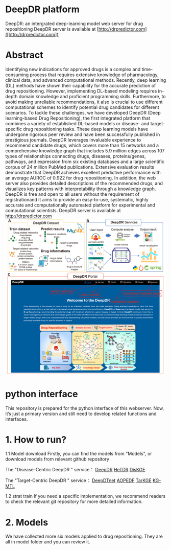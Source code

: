 # DeepDR platform
DeepDR: an intergrated deep-learning model web server for drug repositioning
DeepDR server is available at [http://drpredictor.com]([http://drpredictor.com])

# Abstract
Identifying new indications for approved drugs is a complex and time-consuming process that requires extensive knowledge of pharmacology, clinical data, and advanced computational methods. Recently, deep learning (DL) methods have shown their capability for the accurate prediction of drug repositioning. However, implementing DL-based modeling requires in-depth domain knowledge and proficient programming skills. Furthermore, to avoid making unreliable recommendations, it also is crucial to use different computational schemes to identify potential drug candidates for different scenarios. To tackle these challenges, we have developed DeepDR (Deep learning-based Drug Repositioning), the first integrated platform that combines a variety of established DL-based models or disease- and target-specific drug repositioning tasks. These deep learning models have undergone rigorous peer review and have been successfully published in prestigious journals. DeepDR leverages invaluable experience to recommend candidate drugs, which covers more than 15 networks and a comprehensive knowledge graph that includes 5.9 million edges across 107 types of relationships connecting drugs, diseases, proteins/genes, pathways, and expression from six existing databases and a large scientific corpus of 24 million PubMed publications. Extensive evaluation results demonstrate that DeepDR achieves excellent predictive performance with an average AUROC of 0.922 for drug repositioning. In addition, the web server also provides detailed descriptions of the recommended drugs, and visualizes key patterns with interpretability through a knowledge graph. DeepDR is free and open to all users without the requirement of registrationand it aims to provide an easy-to-use, systematic, highly accurate and computationally automated platform for experimental and computational scientists. DeepDR server is available at http://drpredictor.com
![DSMN construction](https://github.com/stjin-XMU/DeeDR_web-server/blob/main/platform.png)

# python interface
This repository is prepared for the python interface of this webserver.
Now, it’s just a primary version and still need to develop related functions and interfaces.

# 1. How to run?
1.1 Model download
Firstly, you can find the models from "Models", or download models from relevant github repository

The "Disease-Centric DeepDR " service：
[DeepDR](https://github.com/ChengF-Lab/deepDR)
[HeTDR](https://github.com/stjin-XMU/HeTDR)
[DisKGE](https://github.com/ChengF-Lab/CoV-KGE)

The "Target-Centric DeepDR " service：
[DeepDTnet](https://github.com/ChengF-Lab/deepDTnet)
[AOPEDF](https://github.com/ChengF-Lab/AOPEDF)
[TarKGE](https://github.com/ChengF-Lab/CoV-KGE)
[KG-MTL](https://github.com/xzenglab/KG-MTL)

1.2 strat train
If you need a specific implementation, we recommend readers to check the relevant git repository for more detailed information.

# 2. Models
We have collected more six models applied to drug repositioning. They are all in model folder and you can review it.

